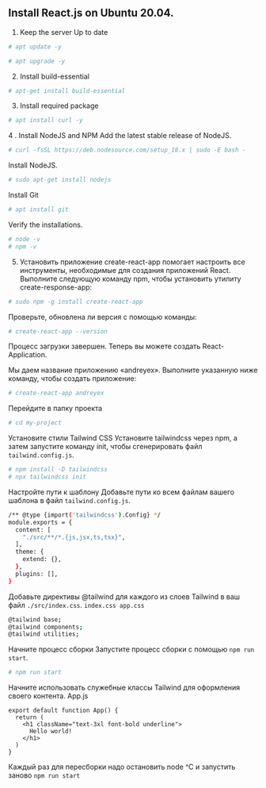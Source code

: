 ## Install React.js on Ubuntu 20.04.
1. Keep the server Up to date
```bash
# apt update -y

# apt upgrade -y
```
2. Install build-essential
```bash
# apt-get install build-essential
```
3. Install required package
```bash
# apt install curl -y
```
4 . Install NodeJS and NPM
Add the latest stable release of NodeJS.
```bash
# curl -fsSL https://deb.nodesource.com/setup_18.x | sudo -E bash -
```
Install NodeJS.
```bash
# sudo apt-get install nodejs
```
Install Git
```bash
# apt install git
```
Verify the installations.
```bash
# node -v
# npm -v
```
5. Установить приложение create-react-app помогает настроить все инструменты, необходимые для создания приложений React.
Выполните следующую команду npm, чтобы установить утилиту create-response-app:
```bash
# sudo npm -g install create-react-app
```
Проверьте, обновлена ли версия с помощью команды:
```bash
# create-react-app --version
```
Процесс загрузки завершен. Теперь вы можете создать React-Application.

Мы даем название приложению «andreyex». Выполните указанную ниже команду, чтобы создать приложение:
```bash
# create-react-app andreyex
```
Перейдите в папку проекта
```bash
# cd my-project
```
Установите стили Tailwind CSS
Установите tailwindcss через npm, а затем запустите команду init, чтобы сгенерировать файл `tailwind.config.js`.
```bash
# npm install -D tailwindcss
# npx tailwindcss init
```
Настройте пути к шаблону
Добавьте пути ко всем файлам вашего шаблона в файл `tailwind.config.js`.
```bash
/** @type {import('tailwindcss').Config} */
module.exports = {
  content: [
    "./src/**/*.{js,jsx,ts,tsx}",
  ],
  theme: {
    extend: {},
  },
  plugins: [],
}
```
Добавьте директивы @tailwind для каждого из слоев Tailwind в ваш файл `./src/index.css`.
`index.css app.css`
```bash
@tailwind base;
@tailwind components;
@tailwind utilities;
```
Начните процесс сборки
Запустите процесс сборки с помощью `npm run start`.
```bash
# npm run start
```
Начните использовать служебные классы Tailwind для оформления своего контента.
App.js
```
export default function App() {
  return (
    <h1 className="text-3xl font-bold underline">
      Hello world!
    </h1>
  )
}
```
Каждый раз для пересборки надо остановить node ^C и запустить заново `npm run start`
